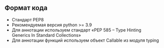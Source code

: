 ## Формат кода

- Стандарт PEP8
- Рекомендуемая версия python >= 3.9
- Для аннотации используем стандарт  «PEP 585 – Type Hinting Generics In Standard Collections»
- Для аннотации функций используем объект Callable из модуля typing
